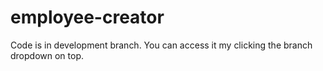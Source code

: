 # employee-creator

Code is in development branch. You can access it my clicking the branch dropdown on top.
